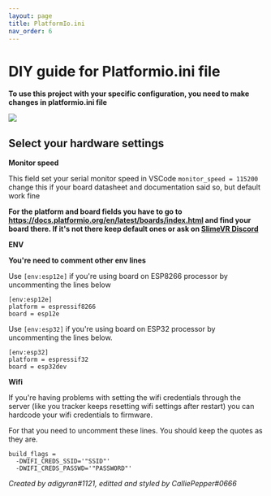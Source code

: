 ```yaml
---
layout: page
title: PlatformIo.ini
nav_order: 6
---
```

# DIY guide for Platformio.ini file

**To use this project with your specific configuration, you need to make changes in platformio.ini file**

![](https://i.imgur.com/9EmR158.png)



## Select your hardware settings

**Monitor speed**

This field set your serial monitor speed in VSCode ```monitor_speed = 115200``` change this if your board datasheet and documentation said so, but default work fine



**For the platform and board fields you have to go to https://docs.platformio.org/en/latest/boards/index.html and find your board there. If it's not there keep default ones or ask on [SlimeVR Discord](https://discord.gg/SlimeVR)**



**ENV**

**You're need to comment other env lines**

Use ```[env:esp12e]``` if you're using board on ESP8266 processor by uncommenting the lines below

```[env:esp12e]
[env:esp12e]
platform = espressif8266
board = esp12e
```



Use ```[env:esp32]```  if you're using board on ESP32 processor by uncommenting the lines below. 

```;[env:esp32]
[env:esp32]
platform = espressif32
board = esp32dev
```



**Wifi**

If you're having problems with setting the wifi credentials through the server (like you tracker keeps resetting wifi settings after restart) you can hardcode your wifi credentials to firmware.

For that you need to uncomment these lines. You should keep the quotes as they are. 

``` ;build_flags =
build_flags =
  -DWIFI_CREDS_SSID='"SSID"'
  -DWIFI_CREDS_PASSWD='"PASSWORD"'
```







*Created by adigyran#1121, editted and styled by CalliePepper#0666*



